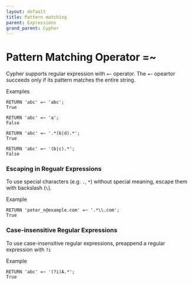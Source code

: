 ```yaml
---
layout: default
title: Pattern matching
parent: Expressions
grand_parent: Cypher
---
```


# Pattern Matching Operator =~

Cypher supports regular expression with `=~` operator. The `=~` opeartor succeeds only if its pattern matches the entire string.

Examples
```
RETURN 'abc' =~ 'abc';
True

RETURN 'abc' =~ 'a';
False

RETURN 'abc' =~ '.*(b|d).*';
True

RETURN 'abc' =~ '(b|c).*';
False
```

### Escaping in Regualr Expressions

To use special characters (e.g. `.`, `*`) without special meaning, escape them with backslash (`\`).

Example
```
RETURN 'peter_n@example.com' =~ '.*\\.com';
True
```

### Case-insensitive Regular Expressions
To use case-insensitive regular expressions, preappend a regular expression with `?i`

Example
```
RETURN 'abc' =~ '(?i)A.*';
True
```